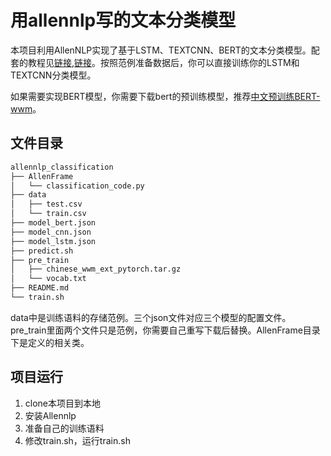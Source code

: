 # 用allennlp写的文本分类模型
本项目利用AllenNLP实现了基于LSTM、TEXTCNN、BERT的文本分类模型。配套的教程见[链接](https://zhuanlan.zhihu.com/p/83392070),[链接](https://zhuanlan.zhihu.com/p/84702615)。按照范例准备数据后，你可以直接训练你的LSTM和TEXTCNN分类模型。

如果需要实现BERT模型，你需要下载bert的预训练模型，推荐[中文预训练BERT-wwm](https://github.com/ymcui/Chinese-BERT-wwm)。

## 文件目录
```sh
allennlp_classification
├── AllenFrame
│   └── classification_code.py
├── data
│   ├── test.csv
│   └── train.csv
├── model_bert.json
├── model_cnn.json
├── model_lstm.json
├── predict.sh
├── pre_train
│   ├── chinese_wwm_ext_pytorch.tar.gz
│   └── vocab.txt
├── README.md
└── train.sh
```

data中是训练语料的存储范例。三个json文件对应三个模型的配置文件。pre_train里面两个文件只是范例，你需要自己重写下载后替换。AllenFrame目录下是定义的相关类。

## 项目运行
1. clone本项目到本地
1. 安装Allennlp
1. 准备自己的训练语料
1. 修改train.sh，运行train.sh
